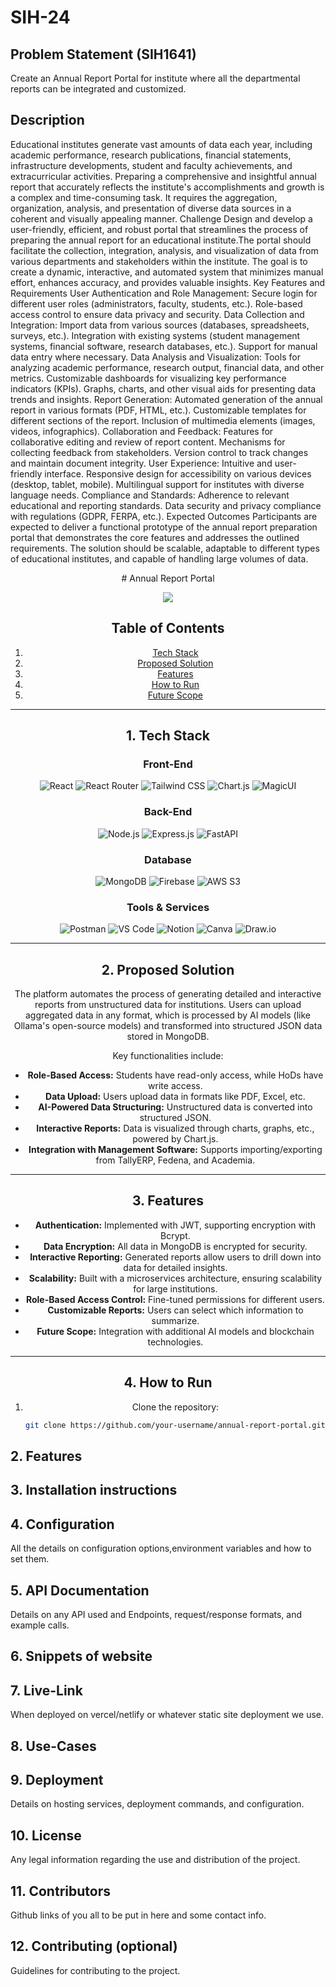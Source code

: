 ﻿# SIH-24

## Problem Statement (SIH1641)

Create an Annual Report Portal for institute where all the departmental reports can be integrated and customized.

## Description

Educational institutes generate vast amounts of data each year, including academic performance, research publications, financial statements, infrastructure developments, student and faculty achievements, and extracurricular activities. Preparing a comprehensive and insightful annual report that accurately reflects the institute's accomplishments and growth is a complex and time-consuming task. It requires the aggregation, organization, analysis, and presentation of diverse data sources in a coherent and visually appealing manner. Challenge Design and develop a user-friendly, efficient, and robust portal that streamlines the process of preparing the annual report for an educational institute.The portal should facilitate the collection, integration, analysis, and visualization of data from various departments and stakeholders within the institute. The goal is to create a dynamic, interactive, and automated system that minimizes manual effort, enhances accuracy, and provides valuable insights. Key Features and Requirements User Authentication and Role Management: Secure login for different user roles (administrators, faculty, students, etc.). Role-based access control to ensure data privacy and security. Data Collection and Integration: Import data from various sources (databases, spreadsheets, surveys, etc.). Integration with existing systems (student management systems, financial software, research databases, etc.). Support for manual data entry where necessary. Data Analysis and Visualization: Tools for analyzing academic performance, research output, financial data, and other metrics. Customizable dashboards for visualizing key performance indicators (KPIs). Graphs, charts, and other visual aids for presenting data trends and insights. Report Generation: Automated generation of the annual report in various formats (PDF, HTML, etc.). Customizable templates for different sections of the report. Inclusion of multimedia elements (images, videos, infographics). Collaboration and Feedback: Features for collaborative editing and review of report content. Mechanisms for collecting feedback from stakeholders. Version control to track changes and maintain document integrity. User Experience: Intuitive and user-friendly interface. Responsive design for accessibility on various devices (desktop, tablet, mobile). Multilingual support for institutes with diverse language needs. Compliance and Standards: Adherence to relevant educational and reporting standards. Data security and privacy compliance with regulations (GDPR, FERPA, etc.). Expected Outcomes Participants are expected to deliver a functional prototype of the annual report preparation portal that demonstrates the core features and addresses the outlined requirements. The solution should be scalable, adaptable to different types of educational institutes, and capable of handling large volumes of data.

<div align="center">
# Annual Report Portal

<p align="center">
  <img src="https://readme-typing-svg.demolab.com/?lines=Welcome+to+the+Annual+Report+Portal;Built+with+React,+Node,+and+AWS!&center=true&color=0066FF&width=500&height=50">
</p>

## Table of Contents
1. [Tech Stack](#tech-stack)
2. [Proposed Solution](#proposed-solution)
3. [Features](#features)
4. [How to Run](#how-to-run)
5. [Future Scope](#future-scope)

---

## 1. Tech Stack

### Front-End

<p align="center">
  <img src="https://img.shields.io/badge/React-20232A?style=for-the-badge&logo=react&logoColor=61DAFB" alt="React">
  <img src="https://img.shields.io/badge/React%20Router-CA4245?style=for-the-badge&logo=react-router&logoColor=white" alt="React Router">
  <img src="https://img.shields.io/badge/Tailwind%20CSS-38B2AC?style=for-the-badge&logo=tailwind-css&logoColor=white" alt="Tailwind CSS">
  <img src="https://img.shields.io/badge/Chart.js-F5788D?style=for-the-badge&logo=chartdotjs&logoColor=white" alt="Chart.js">
  <img src="https://img.shields.io/badge/MagicUI-FCC624?style=for-the-badge&logo=magicui&logoColor=black" alt="MagicUI">
</p>

### Back-End

<p align="center">
  <img src="https://img.shields.io/badge/Node.js-339933?style=for-the-badge&logo=nodedotjs&logoColor=white" alt="Node.js">
  <img src="https://img.shields.io/badge/Express.js-404D59?style=for-the-badge&logo=express&logoColor=white" alt="Express.js">
  <img src="https://img.shields.io/badge/FastAPI-009688?style=for-the-badge&logo=fastapi&logoColor=white" alt="FastAPI">
</p>

### Database

<p align="center">
  <img src="https://img.shields.io/badge/MongoDB-4EA94B?style=for-the-badge&logo=mongodb&logoColor=white" alt="MongoDB">
  <img src="https://img.shields.io/badge/Firebase-FFCA28?style=for-the-badge&logo=firebase&logoColor=black" alt="Firebase">
  <img src="https://img.shields.io/badge/AWS%20S3-569A31?style=for-the-badge&logo=amazons3&logoColor=white" alt="AWS S3">
</p>

### Tools & Services

<p align="center">
  <img src="https://img.shields.io/badge/Postman-FF6C37?style=for-the-badge&logo=postman&logoColor=white" alt="Postman">
  <img src="https://img.shields.io/badge/VS%20Code-007ACC?style=for-the-badge&logo=visual-studio-code&logoColor=white" alt="VS Code">
  <img src="https://img.shields.io/badge/Notion-000000?style=for-the-badge&logo=notion&logoColor=white" alt="Notion">
  <img src="https://img.shields.io/badge/Canva-00C4CC?style=for-the-badge&logo=canva&logoColor=white" alt="Canva">
  <img src="https://img.shields.io/badge/Draw.io-007ACC?style=for-the-badge&logo=diagramsdotnet&logoColor=white" alt="Draw.io">
</p>

---

## 2. Proposed Solution

The platform automates the process of generating detailed and interactive reports from unstructured data for institutions. Users can upload aggregated data in any format, which is processed by AI models (like Ollama's open-source models) and transformed into structured JSON data stored in MongoDB.

Key functionalities include:
- **Role-Based Access:** Students have read-only access, while HoDs have write access.
- **Data Upload:** Users upload data in formats like PDF, Excel, etc.
- **AI-Powered Data Structuring:** Unstructured data is converted into structured JSON.
- **Interactive Reports:** Data is visualized through charts, graphs, etc., powered by Chart.js.
- **Integration with Management Software:** Supports importing/exporting from TallyERP, Fedena, and Academia.

---

## 3. Features

- **Authentication:** Implemented with JWT, supporting encryption with Bcrypt.
- **Data Encryption:** All data in MongoDB is encrypted for security.
- **Interactive Reporting:** Generated reports allow users to drill down into data for detailed insights.
- **Scalability:** Built with a microservices architecture, ensuring scalability for large institutions.
- **Role-Based Access Control:** Fine-tuned permissions for different users.
- **Customizable Reports:** Users can select which information to summarize.
- **Future Scope:** Integration with additional AI models and blockchain technologies.

---

## 4. How to Run

1. Clone the repository:

   ```bash
   git clone https://github.com/your-username/annual-report-portal.git

</div>



## 2. Features 

## 3. Installation instructions

## 4. Configuration
All the details on configuration options,environment variables and how to set them.

## 5. API Documentation 
Details on any API used and Endpoints, request/response formats, and example calls.

## 6. Snippets of website 

## 7. Live-Link 
When deployed on vercel/netlify or whatever static site deployment we use.

## 8. Use-Cases

## 9. Deployment
Details on hosting services, deployment commands, and configuration.

## 10. License
Any legal information regarding the use and distribution of the project.

## 11. Contributors 
Github links of you all to be put in here and some contact info.

## 12. Contributing (optional)
Guidelines for contributing to the project.



